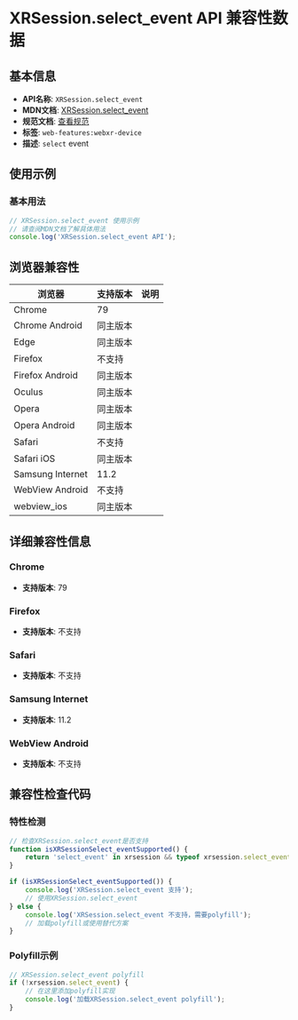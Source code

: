 # XRSession.select_event API 兼容性数据

## 基本信息

- **API名称**: `XRSession.select_event`
- **MDN文档**: [XRSession.select_event](https://developer.mozilla.org/docs/Web/API/XRSession/select_event)
- **规范文档**: [查看规范](https://immersive-web.github.io/webxr/#eventdef-xrsession-select,https://immersive-web.github.io/webxr/#dom-xrsession-onselect)
- **标签**: `web-features:webxr-device`
- **描述**: `select` event

## 使用示例

### 基本用法

```javascript
// XRSession.select_event 使用示例
// 请查阅MDN文档了解具体用法
console.log('XRSession.select_event API');
```

## 浏览器兼容性

| 浏览器 | 支持版本 | 说明 |
|--------|----------|------|
| Chrome | 79 |  |
| Chrome Android | 同主版本 |  |
| Edge | 同主版本 |  |
| Firefox | 不支持 |  |
| Firefox Android | 同主版本 |  |
| Oculus | 同主版本 |  |
| Opera | 同主版本 |  |
| Opera Android | 同主版本 |  |
| Safari | 不支持 |  |
| Safari iOS | 同主版本 |  |
| Samsung Internet | 11.2 |  |
| WebView Android | 不支持 |  |
| webview_ios | 同主版本 |  |

## 详细兼容性信息

### Chrome

- **支持版本**: 79

### Firefox

- **支持版本**: 不支持

### Safari

- **支持版本**: 不支持

### Samsung Internet

- **支持版本**: 11.2

### WebView Android

- **支持版本**: 不支持

## 兼容性检查代码

### 特性检测

```javascript
// 检查XRSession.select_event是否支持
function isXRSessionSelect_eventSupported() {
    return 'select_event' in xrsession && typeof xrsession.select_event === 'function';
}

if (isXRSessionSelect_eventSupported()) {
    console.log('XRSession.select_event 支持');
    // 使用XRSession.select_event
} else {
    console.log('XRSession.select_event 不支持，需要polyfill');
    // 加载polyfill或使用替代方案
}
```

### Polyfill示例

```javascript
// XRSession.select_event polyfill
if (!xrsession.select_event) {
    // 在这里添加polyfill实现
    console.log('加载XRSession.select_event polyfill');
}
```

